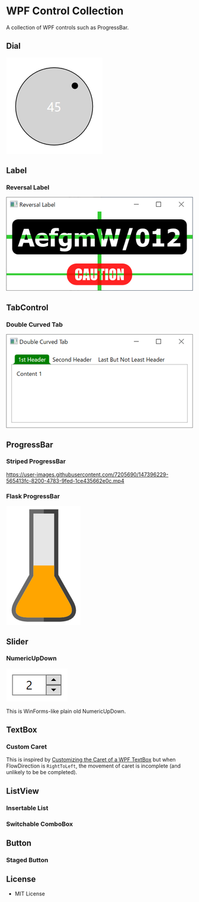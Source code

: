 # WPF Control Collection

A collection of WPF controls such as ProgressBar.

## Dial

![Screenshot](Images/Dial.png)

## Label

### Reversal Label

![Screenshot](Images/ReversalLabel.png)

## TabControl

### Double Curved Tab

![Screenshot](Images/DoubleCurvedTab.png)

## ProgressBar

### Striped ProgressBar

https://user-images.githubusercontent.com/7205690/147396229-565413fc-8200-4783-9fed-1ce435662e0c.mp4

### Flask ProgressBar

![Screenshot](Images/FlaskProgressBar.png)

## Slider

### NumericUpDown

![Screenshot](Images/NumericUpDown.png)

This is WinForms-like plain old NumericUpDown.

## TextBox

### Custom Caret

This is inspired by [Customizing the Caret of a WPF TextBox](https://www.codeproject.com/Articles/633935/Customizing-the-Caret-of-a-WPF-TextBox) but when FlowDirection is `RightToLeft`, the movement of caret is incomplete (and unlikely to be be completed).

## ListView

### Insertable List

### Switchable ComboBox

## Button

### Staged Button

## License

 - MIT License
